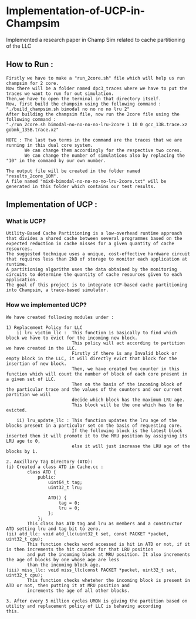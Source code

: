 # Implementation-of-UCP-in-Champsim
Implemented a research paper in Champ Sim related to cache partitioning of the LLC

## How to Run : 
    Firstly we have to make a "run_2core.sh" file which will help us run champsim for 2 core.
    Now there will be a folder named dpc3_traces where we have to put the traces we want to run for out simulation.
    Then,we have to open the terminal in that directory itself.
    Now, first build the champsim using the following command : "./build_champsim.sh bimodal no no no no lru 2"
    After building the champsim file, now run the 2core file using the following command :
    "./run_2core.sh bimodal-no-no-no-no-lru-2core 1 10 0 gcc_13B.trace.xz gobmk_135B.trace.xz"

    NOTE : The last two terms in the command are the traces that we are running in this dual core system.
           We can change them accordingly for the respective two cores.
           We can change the number of simulations also by replacing the "10" in the command by our own number.

    The output file will be created in the folder named "results_2core_10M".
    A file named "mix0-bimodal-no-no-no-no-lru-2core.txt" will be generated in this folder which contains our test results.

## Implementation of UCP : 
### What is UCP?
    Utility-Based Cache Partitioning is a low-overhead runtime approach that divides a shared cache between several programmes based on the expected reduction in cache misses for a given quantity of cache resources.
    The suggested technique uses a unique, cost-effective hardware circuit that requires less than 2kB of storage to monitor each application at runtime. 
    A partitioning algorithm uses the data obtained by the monitoring circuits to determine the quantity of cache resources given to each application.
    The goal of this project is to integrate UCP-based cache partitioning into Champsim, a trace-based simulator.

### How we implemented UCP?
    We have created following modules under :

    1) Replacement Policy for LLC
        i) lru_victim_llc :  This function is basically to find which block we have to evict for the incoming new block. 
                             This policy will act according to partition we have created in the LLC.
                             Firstly if there is any Invalid block or empty block in the LLC, it will directly evict that block for the insertion of new block. 
                             Then, we have created two counter in this function which will count the number of block of each core present in a given set of LLC.
                             Then on the basis of the incoming block of the particular trace and the values of the counters and our current partition we will
                             decide which block has the maximum LRU age.
                             This block will be the one which has to be evicted.

        ii) lru_update_llc : This function updates the lru age of the blocks present in a particular set on the basis of requesting core.
                             If the following block is the latest block inserted then it will promote it to the MRU position by assigning its LRU age to 0,
                             else it will just increase the LRU age of the blocks by 1. 
                             
    2. Auxillary Tag Directory (ATD): 
    (i) Created a class ATD in Cache.cc : 
            class ATD {
                public:
                    uint64_t tag;
                    uint32_t lru;

                    ATD() {
                        tag = 0;
                        lru = 0;
                    };
                }; 
            This class has ATD tag and lru as members and a constructor ATD setting lru and tag bit to zero.
    (ii) atd_llc: void atd_llc(uint32_t set, const PACKET *packet, uint32_t cpu);
            This function checks word accessed is hit in ATD or not, if it is then increments the hit counter for that LRU position
            and put the incoming block at MRU position. It also increments the age of blocks by one whose age are less 
            than the incoming block age.
    (iii) miss_llc: void miss_llc(const PACKET *packet, uint32_t set, uint32_t cpu);
            This function checks wheteher the incoming block is present in ATD or not, then putting it at MRU position and 
            increments the age of all other blocks.

    3. After every 5 million cycles UMON is giving the partition based on utility and replacement policy of LLC is behaving according 
    this.
